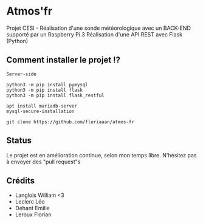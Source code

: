 # Atmos'fr
Projet CESI - Réalisation d'une sonde météorologique avec un BACK-END supporté par un Raspberry Pi 3
Réalisation d'une API REST avec Flask (Python)

## Comment installer le projet ⁉️

```
Server-side

python3 -m pip install pymysql
python3 -m pip install flask
python3 -m pip install flask_restful

apt install mariadb-server
mysql-secure-installation

git clone https://github.com/floriaaan/atmos-fr

```

## Status
Le projet est en amélioration continue, selon mon temps libre. N'hésitez pas à envoyer des "pull request"s



## Crédits
- Langlois William <3
- Leclerc Léo
- Dehant Emilie
- Leroux Florian


